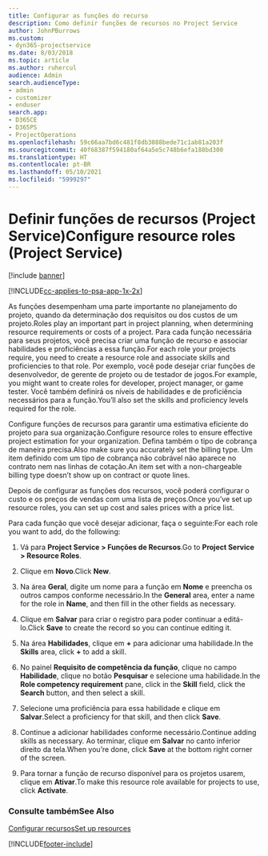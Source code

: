 ```yaml
---
title: Configurar as funções do recurso
description: Como definir funções de recursos no Project Service
author: JohnPBurrows
ms.custom:
- dyn365-projectservice
ms.date: 8/03/2018
ms.topic: article
ms.author: ruhercul
audience: Admin
search.audienceType:
- admin
- customizer
- enduser
search.app:
- D365CE
- D365PS
- ProjectOperations
ms.openlocfilehash: 59c66aa7bd6c481f8db3088bede71c1ab81a203f
ms.sourcegitcommit: 40f68387f594180af64a5e5c748b6efa188bd300
ms.translationtype: HT
ms.contentlocale: pt-BR
ms.lasthandoff: 05/10/2021
ms.locfileid: "5999297"
---
```

# <a name="configure-resource-roles-project-service"></a><span data-ttu-id="7bd95-103">Definir funções de recursos (Project Service)</span><span class="sxs-lookup"><span data-stu-id="7bd95-103">Configure resource roles (Project Service)</span></span>

[!include [banner](../includes/psa-now-project-operations.md)]

[!INCLUDE[cc-applies-to-psa-app-1x-2x](../includes/cc-applies-to-psa-app-1x-2x.md)]

<span data-ttu-id="7bd95-104">As funções desempenham uma parte importante no planejamento do projeto, quando da determinação dos requisitos ou dos custos de um projeto.</span><span class="sxs-lookup"><span data-stu-id="7bd95-104">Roles play an important part in project planning, when determining resource requirements or costs of a project.</span></span> <span data-ttu-id="7bd95-105">Para cada função necessária para seus projetos, você precisa criar uma função de recurso e associar habilidades e proficiências a essa função.</span><span class="sxs-lookup"><span data-stu-id="7bd95-105">For each role your projects require, you need to create a resource role and associate skills and proficiencies to that role.</span></span> <span data-ttu-id="7bd95-106">Por exemplo, você pode desejar criar funções de desenvolvedor, de gerente de projeto ou de testador de jogos.</span><span class="sxs-lookup"><span data-stu-id="7bd95-106">For example, you might want to create roles for developer, project manager, or game tester.</span></span> <span data-ttu-id="7bd95-107">Você também definirá os níveis de habilidades e de proficiência necessários para a função.</span><span class="sxs-lookup"><span data-stu-id="7bd95-107">You’ll also set the skills and proficiency levels required for the role.</span></span>  
  
 <span data-ttu-id="7bd95-108">Configure funções de recursos para garantir uma estimativa eficiente do projeto para sua organização.</span><span class="sxs-lookup"><span data-stu-id="7bd95-108">Configure resource roles to ensure effective project estimation for your organization.</span></span>  <span data-ttu-id="7bd95-109">Defina também o tipo de cobrança de maneira precisa.</span><span class="sxs-lookup"><span data-stu-id="7bd95-109">Also make sure you accurately set the billing type.</span></span> <span data-ttu-id="7bd95-110">Um item definido com um tipo de cobrança não cobrável não aparece no contrato nem nas linhas de cotação.</span><span class="sxs-lookup"><span data-stu-id="7bd95-110">An item set with a non-chargeable billing type doesn’t show up on contract or quote lines.</span></span>  
  
 <span data-ttu-id="7bd95-111">Depois de configurar as funções dos recursos, você poderá configurar o custo e os preços de vendas com uma lista de preços.</span><span class="sxs-lookup"><span data-stu-id="7bd95-111">Once you’ve set up resource roles, you can set up cost and sales prices with a price list.</span></span>  
  
 <span data-ttu-id="7bd95-112">Para cada função que você desejar adicionar, faça o seguinte:</span><span class="sxs-lookup"><span data-stu-id="7bd95-112">For each role you want to add, do the following:</span></span>  
  
1.  <span data-ttu-id="7bd95-113">Vá para **Project Service > Funções de Recursos**.</span><span class="sxs-lookup"><span data-stu-id="7bd95-113">Go to **Project Service > Resource Roles**.</span></span>  
  
2.  <span data-ttu-id="7bd95-114">Clique em **Novo**.</span><span class="sxs-lookup"><span data-stu-id="7bd95-114">Click **New**.</span></span>  
  
3.  <span data-ttu-id="7bd95-115">Na área **Geral**, digite um nome para a função em **Nome** e preencha os outros campos conforme necessário.</span><span class="sxs-lookup"><span data-stu-id="7bd95-115">In the **General** area, enter a name for the role in **Name**, and then fill in the other fields as necessary.</span></span>  
  
4.  <span data-ttu-id="7bd95-116">Clique em **Salvar** para criar o registro para poder continuar a editá-lo.</span><span class="sxs-lookup"><span data-stu-id="7bd95-116">Click **Save** to create the record so you can continue editing it.</span></span>  
  
5.  <span data-ttu-id="7bd95-117">Na área **Habilidades**, clique em **+** para adicionar uma habilidade.</span><span class="sxs-lookup"><span data-stu-id="7bd95-117">In the **Skills** area, click **+** to add a skill.</span></span>  
  
6.  <span data-ttu-id="7bd95-118">No painel **Requisito de competência da função**, clique no campo **Habilidade**, clique no botão **Pesquisar** e selecione uma habilidade.</span><span class="sxs-lookup"><span data-stu-id="7bd95-118">In the **Role competency requirement** pane, click in the **Skill** field, click the **Search** button, and then select a skill.</span></span>  
  
7.  <span data-ttu-id="7bd95-119">Selecione uma proficiência para essa habilidade e clique em **Salvar**.</span><span class="sxs-lookup"><span data-stu-id="7bd95-119">Select a proficiency for that skill, and then click **Save**.</span></span>  
  
8.  <span data-ttu-id="7bd95-120">Continue a adicionar habilidades conforme necessário.</span><span class="sxs-lookup"><span data-stu-id="7bd95-120">Continue adding skills as necessary.</span></span> <span data-ttu-id="7bd95-121">Ao terminar, clique em **Salvar** no canto inferior direito da tela.</span><span class="sxs-lookup"><span data-stu-id="7bd95-121">When you’re done, click **Save** at the bottom right corner of the screen.</span></span>  
  
9. <span data-ttu-id="7bd95-122">Para tornar a função de recurso disponível para os projetos usarem, clique em **Ativar**.</span><span class="sxs-lookup"><span data-stu-id="7bd95-122">To make this resource role available for projects to use, click **Activate**.</span></span>  
  
### <a name="see-also"></a><span data-ttu-id="7bd95-123">Consulte também</span><span class="sxs-lookup"><span data-stu-id="7bd95-123">See Also</span></span>  
 [<span data-ttu-id="7bd95-124">Configurar recursos</span><span class="sxs-lookup"><span data-stu-id="7bd95-124">Set up resources</span></span>](../psa/set-up-resources.md)


[!INCLUDE[footer-include](../includes/footer-banner.md)]